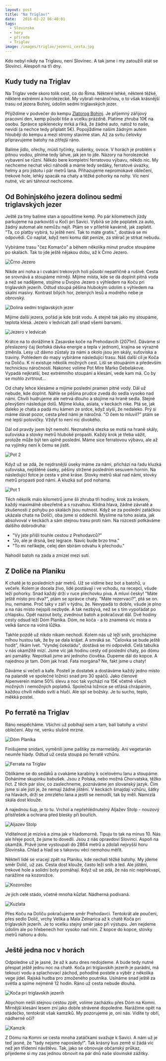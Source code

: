 ```yaml
---
layout: post
title: "Na Triglav!"
date:   2016-02-22 06:48:01
tags:
  - Slovinsko
  - hory
  - příroda
  - Triglav
image: /images/triglav/jezerni_cesta.jpg
---
```


Kdo nebyl nikdy na Triglavu, není Slovinec. A tak jsme i my zatoužili stát se Slovinci. Alespoň na tři dny.

## Kudy tudy na Triglav

Na Triglav vede skoro tolik cest, co do Říma. Některé lehké, některé těžké, některé extrémní a horolezecké. My vybrali nenáročnou, o to však krásnější trasu od jezera Bohinj, údolím sedmi triglavských jezer.

Přijíždíme v podvečer do kempu [Zlatorog Bohinj](http://www.camp-bohinj.si/en/). Je příjemný zářijový pracovní den, kemp působí tiše a vcelku prázdně. Platíme zhruba 10€ na osobu. Správce spiklenecky mrká a říká, že žádné auto, natož to naše, nevidí (a nechce tedy připlatit 5€). Popojíždíme naším žádným autem hlouběji do kempu a mezi stromy stavíme stan. Až za svitu čelovky připravujeme batohy na zítřejší ráno.

Balíme jídlo, ořechy, müsli tyčinky, sušenky, ovoce. V horách je problém s pitnou vodou, plníme tedy lahve, jak jen to jde. Názory na horolezecké vybavení se různí. Někdo bere kompletní ferratovou výbavu, někdo nic. My nechceme nechat věci náhodě a máme tedy sedáky, ferratové úvazky, helmy a pro jistotu i pár metrů lana. Přihazujeme nepromokavé oblečení, trekové hole, lehký spacák na chaty a těžké pohorky na nohy. Víc není nutné, víc ani táhnout nechceme.

## Od Bohinjského jezera dolinou sedmi triglavských jezer

Ještě za tmy balíme stan a opouštíme kemp. Po pár kilometrech jízdy parkujeme na parkovišti u Koči pri Savici. Vybírá se zde poplatek za auto, žádný automat ale nemůžu najít. Ptám se v přilehlé kavárně, jak zaplatit. "Ta, co platby vybírá, tu ještě není. Tak to máte gratis.", dostává se mi odpovědi. Co naplat, když není komu dát peníze, za stěrač je strkat nebudu.

Vybíráme trasu "čez Komarčo" a během několika minut prudce stoupáme po skalách. Tak to jde ještě nějakou dobu, až k Črno Jezero.

![Črno Jezero](/images/triglav/crno_jezero.jpg)

Nikde ani noha a i cvakání trekových holí působí nepatřičně a rušivě. Cesta se srovnává a stoupáme mírněji. Míjíme místa, kde se dá doplnit pitná voda a než se nadějeme, stojíme u Dvojno Jezero s výhledem na Koču pri triglavskih jezerih. Odtud stoupá pěšina hlubokým údolím s výhledem na skalní masivy. Kontrast bílých hor, zelených lesů a modrého nebe je obrovský.

![Dolina sedmi triglavských jezer](/images/triglav/jezerni_cesta.jpg)

Míjíme další jezera, pořád je kde brát vodu. A stejně tak jako my stoupáme, teplota klesá. Jezero v ledvicah zaří snad všemi barvami.

![Jezero v ledvicah](/images/triglav/jezero_v_ledvicah.jpg)

Krátce na to dorážíme k Zasavske koče na Prehodavcih (2071m). Dáváme si přeslazený čaj (koňská dávka energie a tepla v jednom), krajina se výrazně změnila. Lesy už dávno zůstaly za námi a okolo jsou jen skály, suťoviska a traviny. Pohledem do mapy vybíráme následující trasu. Náš další cíl je Koča na Doliču. K ní existuje několik možných cest. Liší se stoupáním a především technickou náročností. Nakonec volíme Pot Mire Marko Debelakove. Vypadá nejkratší, bez extrémního stoupání a klesání, vede kam má. Co by se mohlo zvrtnout...

Od chaty lehce klesáme a míjíme poslední pramen pitné vody. Dál už nebude, kde doplnit. Náhle se pěšina prudce zvedá do sedla vysoko nad námi. Chvíli hudrujeme ale netrvá dlouho a stojíme na hraně sedla. Stejné převýšení následuje dolů. Míjíme kluka, asiata, v keckách nike. Ptá se, jak daleko je chata a padá mu kámen ze srdce, když slyší, že nedaleko. Prý si máme dávat pozor, cesta před námi je náročná. "O čem to mluvil?" ptám se mé lepší polovičky. Vždyť to není nic divokého.

Dál od pravdy jsem být nemohl. Neznatelná stezka se motá na hraně skály, suťoviska a stovky metrů hluboké propasti. Každý krok je třeba vážit, protože může být ten úplně poslední. Máme sice ferratovou výbavu, ale až na vyjímky není k čemu se jistit.

![Pot 2](/images/triglav/pot2.jpg)

Když už se zdá, že nejdrsnější úseky máme za námi, přichází na řadu kluzká suťoviska, nejištěné úseky, pěšiny stržené posledním sesuvem hornin. Na následující fotce je cesta v plné kráse. Stovky metrů skal nad námi, stovky metrů propasti pod námi. A kluzká suť pod nohama.

![Pot 1](/images/triglav/pot1.jpg)

Těch několik málo kilometrů jsme šli zhruba tři hodiny, krok za krokem, každý maximálně obezřetně a s rozvahou. Klidná hlava, žádné závratě a zkušenosti z pohybu po skalách jsou nutnost. Když se za poslední zatáčkou ukázala chata na Doliči, oba jsme si oddechli. Myslíme na toho asiata, jak absolvoval v keckách a sám stejnou trasu proti nám. Na rozcestí potkáváme dalšího dobrodruha:

- "Vy jste přišli touhle cestou z Prehodavců?"
- "Jo, ale je drsná, bez legrace. Navíc bude brzo tma."
- "To mi neříkejte, celej den sbírám odvahu k přechodu."

Nahodil batoh na záda a zmizel mezi sutí.

## Z Doliče na Planiku

K chatě je to posledních pár metrů. Už se vidíme bez bot a batohů, u večeře. Kolem je docela živo, lidé postávají i ve vchodu, na recepci, všude leží pohorky. Snad každý drží v ruce plechovku piva. A mluví česky! "Máte ještě místo pro dva?", ptám se správce chaty. "Máte rezervaci?", ptá se on. Inu, nemáme. Proč taky v září v týdnu, že. Nevypadá to dobře, všude je plno a na nás místo nejspíš nezbyde. A tak nezbývá, než se s tím vypořádat po chlapsku. Opět nazout boty, zvednout batoh a pokračovat dál. Dvě hodiny cesty odsud leží Dóm Planika. Dóm, ne koča - a to znamená víc místa a velká šance na volná lůžka.

Takhle pozdě už nikdo nikam nechodí. Kolem nás už leží sníh, procházíme mlhou hustou tak, že by se dala krájet. A smráká se. "Čelovka se bude ještě hodit", říkám Ivet. "Vyndej čokoládu", dostává se mi odpovědi. Celá tabulka v nás okamžitě mizí. Jsme víc jak hodinu cesty od poslední chaty, po dómu ani památky. Nepotkali jsme ani jednoho člověka. Dupeme dál do kopce. A najednou je tam. Dóm jak hrad. Fata morgána? Ne, fakt jsme u chaty!

Dáváme si večeři a kafe. Postelí je dostatek a dostáváme každý jedno místo na palandě ve společné ložnici snad pro 30 spáčů. Jako členové Alpenverein máme 50% slevu a noc tak vychází na 15€ včetně všech možných i nemožných poplatků. Společná ložnice se otřásá chrápáním, každou chvíli někdo svítí a hlučí. Ale spí se božsky. Je tu sucho, teplo, měkká postel.

## Po ferratě na Triglav

Ráno nespěcháme. Všichni už pobíhají sem a tam, balí batohy a vrství oblečení. Aby ne, venku slušně mrzne.

![Dóm Planika](/images/triglav/planika.jpg)

Finišujeme snídani, vyměnili jsme paštiky za marmelády. Ani vegetarián neumře hlady. Odtud už cesta stoupá po ferratě vzhůru.

![Ferrata na Triglav](/images/triglav/ferrata.jpg)

Oblíkáme se do sedáků a cvakáme karabiny k ocelovému lanu a stoupáme. Doháníme skupinku babušek. Jsou z Polska, nebo možná Chorvatska, těžko říct. Z těch pár slov, co zaslechneme, poznáváme jen slovanský jazyk. Čím jsme si ale jisti je, že nemají žádné jištění. V keckách šmajdají vzhůru, šátky na hlavách, drží se zmrzlého lana a jestli se nemodlí, tak by měli. Namrzlá skála dost klouže.

A najednou šup, je to tu. Vrchol a nepřehlédnutelný Aljažev Stolp - nouzový přístřešek a ochrana před blesky při bouřích.

![Aljazev Stolp](/images/triglav/aljazev_stolp.jpg)

Viditelnost je mizivá a zima jak v hladomorně. Tipuju to tak na minus 10. Nás ale hřeje pocit, že jsme to dovedli. Jsou z nás opravdoví Slovinci. Aspoň na okamžik. Právě jsme vystoupali do 2864 metrů a zdolali nejvyšší horu Slovinska. Chlad a hlad se s takovou věcí nemohou měřit.

Někteří lidé se vracejí zpět na Planiku, kde nechali těžké batohy. My jdeme směr Dolič, už zas. Cesta dost klouže, často leží sníh a led. Ale jištění, trekové hole a solidní boty pomáhají. Když už se zdá, že nás nic nepřekvapí, narážíme na kozorožce.

![Kozorožec](/images/triglav/kozorozec.jpg)

Je jich celé stádo, včetně mnoha kůzlat. Nádherná podívaná.

![Kuzlata](/images/triglav/kuzlata.jpg)

Přes Koču na Doliču pokračujeme směr Prehodavci. Tentokrát ale poučeni, přes sedlo Dolič, vrchy Velika a Mala Zelnarica až k chatě Koča pri triglavskih jezerih. Je to vcelku stejný směr jako při výstupu. Jen nejdeme údolím ale po hřebenech hor vysoko nad ním. Z kopce do kopce, stovky metrů nahoru a dolu.

## Ještě jedna noc v horách

Odpoledne už je jasné, že až k autu dnes nedojdeme. A bude tedy nutné přespat ještě jednu noc na chatě. Koča pri triglavskih jezerih je parádní, má tekoucí vodu a splachovací záchod, pohodlné postele a výběr z několika vege jídel. Rajská hudba pro zmoženého poutníka. Usínáme snad ještě za světla a spíme nejméně 12 hodin. Ráno už cesta nebude dlouhá.

![Koča pri triglavskih jezerih](/images/triglav/koca_pri_triglavskih_jezerih.jpg)

Abychom nešli stejnou cestou zpět, volíme zacházku přes Dóm na Komni. Mírnější klesání lesem zní jako dobře strávené dopoledne. Narážíme opět na stádečko, tentokrát však kamzíků. My pozorujeme je, oni nás. Vidíte ty obří, nádherné oči?

![Kamzík](/images/triglav/kamzik.jpg)

Z Dómu na Komni se cesta mnoha zatáčkami svažuje k Savici. A nám už je teď jasné, že "tady nejsme naposledy!". Tak krásný kus země si žádá víc než jen třídenní návštěvu. Tak, jako se obnovuje občanský průkaz, přijedeme si my zas jednou obnovit na pár dnů naše slovinské zážitky.
